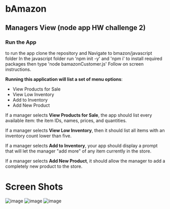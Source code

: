 # bAmazon

## Managers View (node app HW challenge 2)


### Run the App

to run the app clone the repository and  Navigate to bmazon/javascript folder
In the javascript folder run 'npm init -y' and 'npm i' to install required packages
then type 'node bamazonCustomer.js'
Follow on screen instructions. 

**Running this application will list a set of menu options**:
  * View Products for Sale
  * View Low Inventory
  * Add to Inventory
  * Add New Product


If a manager selects **View Products for Sale**, the app should list every available item: the item IDs, names, prices, and quantities.


If a manager selects **View Low Inventory**, then it should list all items with an inventory count lower than five.


If a manager selects **Add to Inventory**, your app should display a prompt that will let the manager "add more" of any item currently in the store.


If a manager selects **Add New Product**, it should allow the manager to add a completely new product to the store.



# Screen Shots
![image](https://user-images.githubusercontent.com/49127555/60319470-55954480-992b-11e9-9aed-865788a5793c.png)
![image](https://user-images.githubusercontent.com/49127555/60319539-91300e80-992b-11e9-9090-4afa2839d81c.png)
![image](https://user-images.githubusercontent.com/49127555/60319614-d5bbaa00-992b-11e9-9519-e87c1f576ced.png)
